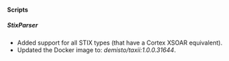 
#### Scripts
##### StixParser
- Added support for all STIX types (that have a Cortex XSOAR equivalent).
- Updated the Docker image to: *demisto/taxii:1.0.0.31644*.